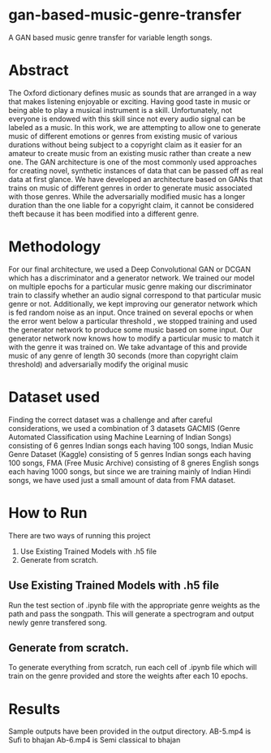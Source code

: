 # gan-based-music-genre-transfer
A GAN based music genre transfer for variable length songs.

# Abstract
The Oxford dictionary defines music as sounds that are arranged in a way that
makes listening enjoyable or exciting. Having good taste in music or being able to
play a musical instrument is a skill. Unfortunately, not everyone is endowed with
this skill since not every audio signal can be labeled as a music. In this work, we
are attempting to allow one to generate music of different emotions or genres from
existing music of various durations without being subject to a copyright claim as
it easier for an amateur to create music from an existing music rather than create
a new one. The GAN architecture is one of the most commonly used approaches
for creating novel, synthetic instances of data that can be passed off as real data
at first glance. We have developed an architecture based on GANs that trains on
music of different genres in order to generate music associated with those genres.
While the adversarially modified music has a longer duration than the one liable
for a copyright claim, it cannot be considered theft because it has been modified
into a different genre.

# Methodology

For our final architecture, we used a Deep Convolutional GAN or DCGAN which has a discriminator
and a generator network. We trained our model on multiple epochs for a particular music genre
making our discriminator train to classify whether an audio signal correspond to that particular music
genre or not. Additionally, we kept improving our generator network which is fed random noise as an
input.
Once trained on several epochs or when the error went below a particular threshold , we stopped
training and used the generator network to produce some music based on some input.
Our generator network now knows how to modify a particular music to match it with the genre it was
trained on. We take advantage of this and provide music of any genre of length 30 seconds (more
than copyright claim threshold) and adversarially modify the original music

# Dataset used

Finding the correct dataset was a challenge and after careful considerations, we used a combination of
3 datasets GACMIS (Genre Automated Classification using Machine Learning of Indian Songs)
consisting of 6 genres Indian songs each having 100 songs, Indian Music Genre Dataset (Kaggle)
consisting of 5 genres Indian songs each having 100 songs, FMA (Free Music Archive) consisting
of 8 gneres English songs each having 1000 songs, but since we are training mainly of Indian Hindi
songs, we have used just a small amount of data from FMA dataset.

# How to Run

There are two ways of running this project

1. Use Existing Trained Models with .h5 file
2. Generate from scratch.

## Use Existing Trained Models with .h5 file
Run the test section of .ipynb file with the appropriate genre weights as the path and pass the songpath.
This will generate a spectrogram and output newly genre transfered song.

## Generate from scratch.
To generate everything from scratch, run each cell of .ipynb file which will train on the genre provided and store the weights after each 10 epochs.

# Results

Sample outputs have been provided in the output directory.
AB-5.mp4 is Sufi to bhajan
Ab-6.mp4 is Semi classical to bhajan










